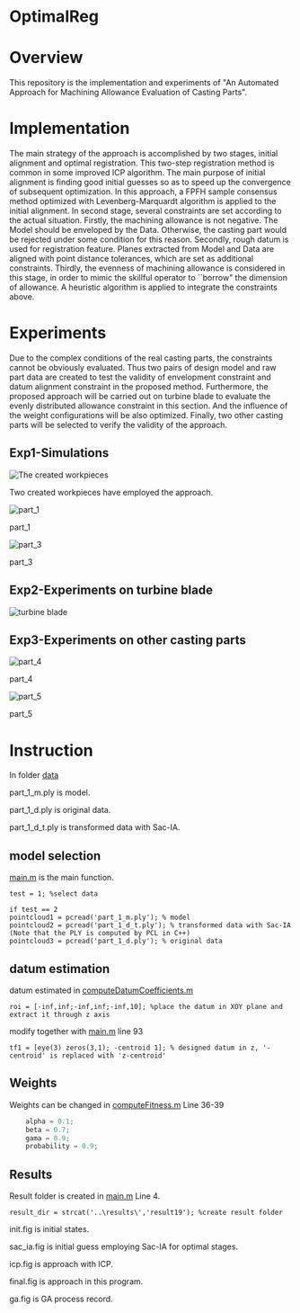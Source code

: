 OptimalReg
===
# Overview
This repository is the implementation and experiments of "An Automated Approach for Machining Allowance Evaluation of Casting Parts".

# Implementation
The main strategy of the approach is accomplished by two stages, initial alignment and optimal registration. This two-step registration method is common in some improved ICP algorithm. The main purpose of initial alignment is finding good initial guesses so as to speed up the convergence of subsequent optimization. In this approach, a FPFH sample consensus method optimized with Levenberg-Marquardt algorithm is applied to the initial alignment. In second stage, several constraints are set according to the actual situation. Firstly, the machining allowance is not negative. The Model should be enveloped by the Data. Otherwise, the casting part would be rejected under some condition for this reason. Secondly, rough datum is used for registration feature. Planes extracted from Model and Data are aligned with point distance tolerances, which are set as additional constraints. Thirdly, the evenness of machining allowance is considered in this stage, in order to mimic the skillful operator to ``borrow" the dimension of allowance. A heuristic algorithm is applied to integrate the constraints above.

# Experiments
Due to the complex conditions of the real casting parts, the constraints cannot be obviously evaluated. Thus two pairs of design model and raw part data are created to test the validity of envelopment constraint and datum alignment constraint in the proposed method. Furthermore, the proposed approach will be carried out on turbine blade to evaluate the evenly distributed allowance constraint in this section. And the influence of the weight configurations will be also optimized. Finally, two other casting parts will be selected to verify the validity of the approach.

## Exp1-Simulations
![The created workpieces](data/createdWorkpiece.png)

Two created workpieces have employed the approach.

![part_1](data/part_1.png)

part_1

![part_3](data/part_3.png)

part_3

## Exp2-Experiments on turbine blade

![turbine blade](data/blade.png)

## Exp3-Experiments on other casting parts

![part_4](data/part_4.png)

part_4

![part_5](data/part_5.png)

part_5

# Instruction
In folder [data](data/)

part_1_m.ply is model.

part_1_d.ply is original data.

part_1_d_t.ply is transformed data with Sac-IA.

## model selection
[main.m](src/main.m) is the main function.

```javascipt
test = 1; %select data

if test == 2
pointcloud1 = pcread('part_1_m.ply'); % model
pointcloud2 = pcread('part_1_d_t.ply'); % transformed data with Sac-IA (Note that the PLY is computed by PCL in C++)
pointcloud3 = pcread('part_1_d.ply'); % original data
```
## datum estimation 
datum estimated in [computeDatumCoefficients.m](src/computeDatumCoefficients.m)

```javascipt
roi = [-inf,inf;-inf,inf;-inf,10]; %place the datum in XOY plane and extract it through z axis
```

modify together with [main.m](src/main.m) line 93

```javascipt
tf1 = [eye(3) zeros(3,1); -centroid 1]; % designed datum in z, '-centroid' is replaced with 'z-centroid' 
```
## Weights

Weights can be changed in [computeFitness.m](src/computeFitness.m) Line 36-39

```javascript
    alpha = 0.1;
    beta = 0.7;
    gama = 0.9;
    probability = 0.9;
```

## Results

Result folder is created in [main.m](src/main.m) Line 4.

```javascipt
result_dir = strcat('..\results\','result19'); %create result folder
```

init.fig is initial states.

sac_ia.fig is initial guess employing Sac-IA for optimal stages.

icp.fig is approach with ICP.

final.fig is approach in this program.

ga.fig is GA process record.

